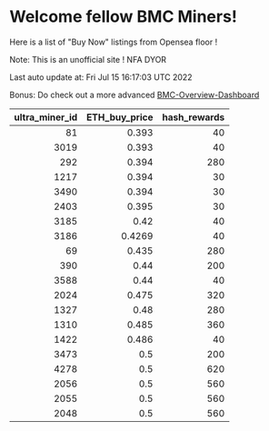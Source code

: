 # Welcome fellow BMC Miners!
Here is a list of "Buy Now" listings from Opensea floor !

Note: This is an unofficial site ! NFA DYOR

Last auto update at: Fri Jul 15 16:17:03 UTC 2022

Bonus: Do check out a more advanced [BMC-Overview-Dashboard](https://dune.com/defifunk/BMC-Overview-Dashboard)


|   ultra_miner_id |   ETH_buy_price |   hash_rewards |
|-----------------:|----------------:|---------------:|
|               81 |          0.393  |             40 |
|             3019 |          0.393  |             40 |
|              292 |          0.394  |            280 |
|             1217 |          0.394  |             30 |
|             3490 |          0.394  |             30 |
|             2403 |          0.395  |             30 |
|             3185 |          0.42   |             40 |
|             3186 |          0.4269 |             40 |
|               69 |          0.435  |            280 |
|              390 |          0.44   |            200 |
|             3588 |          0.44   |             40 |
|             2024 |          0.475  |            320 |
|             1327 |          0.48   |            280 |
|             1310 |          0.485  |            360 |
|             1422 |          0.486  |             40 |
|             3473 |          0.5    |            200 |
|             4278 |          0.5    |            620 |
|             2056 |          0.5    |            560 |
|             2055 |          0.5    |            560 |
|             2048 |          0.5    |            560 |